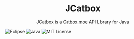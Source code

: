 <div align=center> <h1>JCatbox</h1></div>
<div align=center>JCatbox is a <a href=https://catbox.moe>Catbox.moe</a> API Library for Java </div>

![Eclipse](https://img.shields.io/badge/Eclipse-FE7A16.svg?style=for-the-badge&logo=Eclipse&logoColor=white) ![Java](https://img.shields.io/badge/java-%23ED8B00.svg?style=for-the-badge&logo=openjdk&logoColor=white) ![MIT License](https://camo.githubusercontent.com/92ef5e7ebc8632fef4862d243dda949198df87928b72df01444fc213163a7e53/68747470733a2f2f696d672e736869656c64732e696f2f6769746875622f6c6963656e73652f496c65726961796f2f6d61726b646f776e2d6261646765733f7374796c653d666f722d7468652d6261646765)

